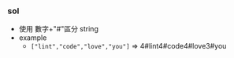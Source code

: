 
### sol
- 使用 數字+"#"區分 string
- example
    - `["lint","code","love","you"]` => 4#lint4#code4#love3#you
